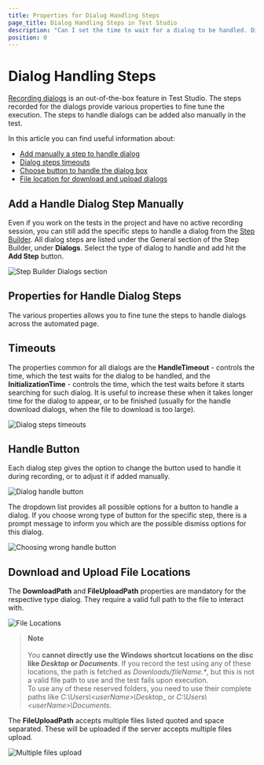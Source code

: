 ```yaml
---
title: Properties for Dialog Handling Steps
page_title: Dialog Handling Steps in Test Studio
description: "Can I set the time to wait for a dialog to be handled. Dialog handling Timeouts and properties. Add a handle dialog step manually."
position: 0
---
```

# Dialog Handling Steps

<a href="/automated-tests/recording/recording-dialogs" target="_blank">Recording dialogs</a> is an out-of-the-box feature in Test Studio. The steps recorded for the dialogs provide various properties to fine tune the execution. The steps to handle dialogs can be added also manually in the test.

In this article you can find useful information about:

- [Add manually a step to handle dialog](#add-a-handle-dialog-step-manually)
- [Dialog steps timeouts](#timeouts)
- [Choose button to handle the dialog box](#handle-button)
- [File location for download and upload dialogs](#download-and-upload-file-locations)

## Add a Handle Dialog Step Manually

Even if you work on the tests in the project and have no active recording session, you can still add the specific steps to handle a dialog from the <a href="/features/custom-steps/overview#add-a-general-step-from-the-step-builder" target="_blank">Step Builder</a>. All dialog steps are listed under the General section of the Step Builder, under __Dialogs__. Select the type of dialog to handle and add hit the __Add Step__ button.

![Step Builder Dialogs section][1]

## Properties for Handle Dialog Steps

The various properties allows you to fine tune the steps to handle dialogs across the automated page.

## Timeouts

The properties common for all dialogs are the __HandleTimeout__ - controls the time, which the test waits for the dialog to be handled, and the __InitializationTime__ - controls the time, which the test waits before it starts searching for such dialog. It is useful to increase these when it takes longer time for the dialog to appear, or to be finished (usually for the handle download dialogs, when the file to download is too large).

![Dialog steps timeouts][2]

## Handle Button

Each dialog step gives the option to change the button used to handle it during recording, or to adjust it if added manually.

![Dialog handle button][3]

The dropdown list provides all possible options for a button to handle a dialog. If you choose wrong type of button for the specific step, there is a prompt message to inform you which are the possible dismiss options for this dialog.

![Choosing wrong handle button][4]

## Download and Upload File Locations

The __DownloadPath__ and __FileUploadPath__ properties are mandatory for the respective type dialog. They require a valid full path to the file to interact with.

![File Locations][5]

> __Note__
><br>
><br>
> You __cannot directly use the Windows shortcut locations on the disc like _Desktop_ or _Documents___. If you record the test using any of these locations, the path is fetched as _Downloads/fileName.*_, but this is not a valid file path to use and the test fails upon execution.
><br>
> To use any of these reserved folders, you need to use their complete paths like _C:\Users\\\<userName>\Desktop__ or _C:\Users\\\<userName>\Documents_.

The __FileUploadPath__ accepts multiple files listed quoted and space separated. These will be uploaded if the server accepts multiple files upload.

![Multiple files upload][6]

[1]: /img/features/dialogs-and-popups/dialogs/dialog-step-builder.png
[2]: /img/features/dialogs-and-popups/dialogs/timeouts-extended-menu.png
[3]: /img/features/dialogs-and-popups/dialogs/handle-button.png
[4]: /img/features/dialogs-and-popups/dialogs/button-warning.png
[5]: /img/features/dialogs-and-popups/dialogs/download-path.png
[6]: /img/features/dialogs-and-popups/dialogs/file-upload-extended-menu.png